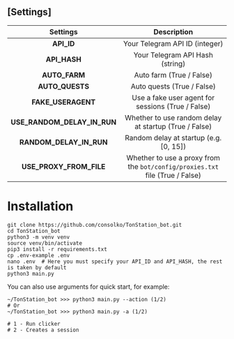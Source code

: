 ## [Settings]
|        Settings         |                                      Description                                       |
|:-----------------------:|:--------------------------------------------------------------------------------------:|
|  **API_ID**             |        Your Telegram API ID (integer)                                                  |
|  **API_HASH**           |        Your Telegram API Hash (string)                                                 |
| **AUTO_FARM**        | Auto farm (True / False)     |
| **AUTO_QUESTS**  | Auto quests (True / False)    |
|  **FAKE_USERAGENT**     |        Use a fake user agent for sessions (True / False)                               |
| **USE_RANDOM_DELAY_IN_RUN** | Whether to use random delay at startup (True / False)                              |
| **RANDOM_DELAY_IN_RUN** |        Random delay at startup (e.g. [0, 15])                                          |
| **USE_PROXY_FROM_FILE** |        Whether to use a proxy from the `bot/config/proxies.txt` file (True / False)    |


# Installation
```shell
git clone https://github.com/consolko/TonStation_bot.git
cd TonStation_bot
python3 -m venv venv
source venv/bin/activate
pip3 install -r requirements.txt
cp .env-example .env
nano .env  # Here you must specify your API_ID and API_HASH, the rest is taken by default
python3 main.py
```

You can also use arguments for quick start, for example:
```shell
~/TonStation_bot >>> python3 main.py --action (1/2)
# Or
~/TonStation_bot >>> python3 main.py -a (1/2)

# 1 - Run clicker
# 2 - Creates a session
```
